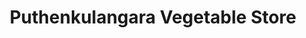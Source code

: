 ---
title: "Puthenkulangara Vegetable Store"
url: /piravam/puthenkulangara-vegetable-store/
shop: greengrocer
---